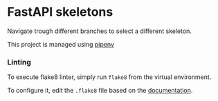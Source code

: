# FastAPI skeletons

Navigate trough different branches to select a different skeleton.

This project is managed using [pipenv](https://github.com/pypa/pipenv)


### Linting

To execute flake8 linter, simply run `flake8` from the virtual environment.

To configure it, edit the `.flake8` file based on the 
[documentation](https://flake8.pycqa.org/en/2.5.5/config.html).